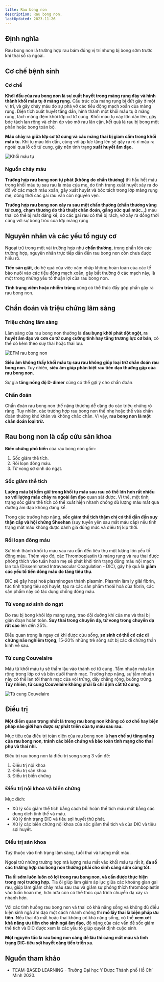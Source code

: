 ```yaml
---
title: Rau bong non
description: Rau bong non.
lastUpdated: 2023-11-26
---
```


## Định nghĩa

Rau bong non là trường hợp rau bám đúng vị trí nhưng bị bong sớm trước khi thai sổ ra ngoài.

## Cơ chế bệnh sinh

### Cơ chế

**Khởi đầu của rau bong non là sự xuất huyết trong màng rụng đáy và hình thành khối máu tụ ở màng rụng.** Cấu trúc của màng rụng bị đứt gãy ở một vị trí, và gây chảy máu do sự phá vỡ các tiểu động mạch xoắn của màng rụng. Diện tích xuất huyết tăng dần, hình thành một khối máu tụ ở màng rụng, tách màng đệm khỏi lớp cơ tử cung. Khối máu tụ này lớn dần lên, gây bóc tách lan rộng và chèn ép vào mô rau lân cận, kết quả là rau bị bong một phần hoặc bong toàn bộ.

**Máu chảy ra giữa lớp cơ tử cung và các màng thai bị giam cầm trong khối máu tụ.** Khi tụ máu lớn dần, cùng với áp lực tăng lên sẽ gây ra rò rỉ máu ra ngoài qua lỗ cổ tử cung, gây nên tình trạng **xuất huyết âm đạo.**

![Khối máu tụ](../../../assets/benh-hoc-san-khoa/rau-bong-non/khoi-mau-tu.png)

### Nguồn chảy máu

**Trường hợp rau bong non tự phát (không do chấn thương)** thì hầu hết máu trong khối máu tụ sau rau là máu của mẹ, do tình trạng xuất huyết xảy ra do đổ vỡ các mạch máu xoắn, gây xuất huyết và bóc tách trong lớp màng rụng mẹ, đồng thời các gai rau vẫn còn nguyên vẹn.

**Trường hợp rau bong non xảy ra sau một chấn thương (chấn thương vùng tử cung, chạm thương do thủ thuật chẩn đoán, gắng sức quá mức…)** máu thai có thể bị mất đáng kể, do các gai rau có thể bị rách, vỡ xảy ra đồng thời cùng với sự bong tróc của lớp màng rụng.

## Nguyên nhân và các yếu tố nguy cơ

Ngoại trừ trong một vài trường hợp như **chấn thương**, trong phần lớn các trường hợp, nguyên nhân trực tiếp dẫn đến rau bong non còn chưa được hiểu rõ.

**Tiền sản giật**, do hệ quả của việc xâm nhập không hoàn toàn của các tế bào nuôi vào các tiểu động mạch
xoắn, gây bất thường ở các mạch này, là một trong những yếu tố thuận lợi của rau bong non.

**Tình trạng viêm hoặc nhiễm trùng** cũng có thể thúc đẩy góp phần gây ra rau bong non.

## Chẩn đoán và triệu chứng lâm sàng

### Triệu chứng lâm sàng

Lâm sàng của rau bong non thường là **đau bụng khởi phát đột ngột, ra huyết âm đạo và cơn co tử cung cường tính hay tăng trương lực cơ bản**, có thể có kèm theo suy thai hoặc thai lưu.

![EFM rau bong non](../../../assets/benh-hoc-san-khoa/rau-bong-non/EFM-rau-bong-non.png)

**Siêu âm không thấy khối máu tụ sau rau không giúp loại trừ chẩn đoán rau bong non.** Tuy nhiên, **siêu âm giúp phân biệt rau tiền đạo thường gặp của rau bong non.**

Sự gia **tăng nồng độ D-dimer** cũng có thể gợi ý cho chẩn đoán.

### Chẩn đoán

Chẩn đoán rau bong non thể nặng thường dễ dàng do các triệu chứng rõ ràng. Tuy nhiên, các trường hợp rau bong non thể nhẹ hoặc thể vừa chẩn đoán thường khó khăn và không chắc chắn. Vì vậy, **rau bong non là một chẩn đoán loại trừ.**

## Rau bong non là cấp cứu sản khoa

**Biến chứng phổ biến** của rau bong non gồm:

1. Sốc giảm thể tích.
2. Rối loạn đông máu.
3. Tử vong sơ sinh do ngạt.

### Sốc giảm thể tích

**Lượng máu bị kềm giữ trong khối tụ máu sau rau có thể lớn hơn rất nhiều so với lượng máu chảy ra ngoài âm đạo** quan sát được. Vì thế, một tình trạng sốc giảm thể tích có thể xuất hiện nhanh chóng dù lượng máu mất qua đường âm đạo không đáng kể.

Trong các trường hợp nặng, **sốc giảm thể tích thậm chí có thể dẫn đến suy thận cấp và hội chứng Sheehan** (suy tuyến yên sau mất máu cấp) nếu tình trạng mất máu không được đánh giá đúng mức và điều trị kịp thời.

### Rối loạn đông máu

Sự hình thành khối tụ máu sau rau dẫn đến tiêu thụ một lượng lớn yếu tố đông máu. Thêm vào đó, các
Thromboplastin từ màng rụng và rau thai được phóng thích vào tuần hoàn mẹ sẽ phát khởi tình trạng đông máu
nội mạch lan toả (Disseminated Intravascular Coagulation - DIC), gây hệ quả là **giảm các yếu tố tiền đông máu do tăng tiêu thụ.**

DIC sẽ gây hoạt hoá plasminogen thành plasmin. Plasmin làm ly giải fibrin, tức tình trạng tiêu sợi
huyết, tạo ra các sản phẩm thoái hoá của fibrin, các sản phẩm này có tác dụng chống đông máu.

### Tử vong sơ sinh do ngạt

Do rau bị bong khỏi lớp màng rụng, trao đổi dưỡng khí của mẹ và thai bị gián đoạn hoàn toàn. **Suy thai trong chuyển dạ, tử vong trong chuyển dạ rất cao** lên đến 25%.

Điều quan trọng là ngay cả khi được cứu sống, **sơ sinh có thể có các di chứng não nghiêm trọng**, 15-20% những trẻ sống sót bị các di chứng thần kinh về sau.

### Tử cung Couvelaire

Máu từ khối máu tụ sẽ thẩm lậu vào thành cơ tử cung. Tẩm nhuận máu lan rộng trong lớp cơ và bên dưới thanh
mạc. Trường hợp nặng, sự tẩm nhuận này có thể lan tới thanh mạc của vòi trứng, dây chằng rộng, buồng trứng.
**Tuy nhiên, tử cung Couvelaire không phải là chỉ định cắt tử cung.**

![Tử cung Couvelaire](../../../assets/benh-hoc-san-khoa/rau-bong-non/tu-cung-couvelaire.png)

## Điều trị

**Một điểm quan trọng nhất là trong rau bong non không có cơ chế hay biện pháp nào giới hạn được sự phát triển của tụ máu sau rau.**

Mục tiêu của điều trị toàn diện của rau bong non là **hạn chế sự tăng nặng của rau bong non, tránh các biến chứng và bảo toàn tính mạng cho thai phụ và thai nhi.**

Điều trị rau bong non là điều trị song song 3 vấn đề:

1. Điều trị nội khoa
2. Điều trị sản khoa
3. Điều trị biến chứng

### Điều trị nội khoa và biến chứng

Mục đích:

- Xử lý sốc giảm thể tích bằng cách bồi hoàn thể tích máu mất bằng các dung dịch tinh thể và máu.
- Xử lý tình trạng DIC và tiêu sợi huyết thứ phát.
- Xử lý các biến chứng nội khoa của sốc giảm thể tích và của DIC và tiêu sợi huyết.

### Điều trị sản khoa

Tuỳ thuộc vào tình trạng lâm sàng, tuổi thai và lượng mất máu.

Ngoại trừ những trường hợp mà lượng máu mất vào khối máu tụ rất ít, **đa số các trường hợp rau bong non thường phải cho sinh càng sớm càng tốt.**

**Tia ối sớm luôn luôn có lợi trong rau bong non, và cần được thực hiện trong mọi trường hợp.** Tia ối giúp làm giảm áp lực giữa các khoảng gian gai rau, giúp làm giảm chảy máu sau rau và giảm sự phóng thích thromboplastin vào tuần hoàn mẹ, hơn nữa còn có thể thúc quá trình chuyển dạ xảy ra nhanh hơn.

Với các tình huống rau bong non và thai có khả năng sống và không đủ điều kiện sinh ngã âm đạo một cách nhanh chóng thì **mổ lấy thai là biện pháp ưu tiên.** Nếu thai đã mất hoặc thai không có khả năng sống, có thể **xem xét khả năng ưu tiên cho sinh ngả âm đạo,** độ nặng của các vấn đề sốc giảm thể tích và DIC được xem là các yếu tố giúp quyết định cuộc sinh.

**Một nguyên tắc là rau bong non càng để lâu thì càng mất máu và tình trạng DIC-tiêu sợi huyết càng tiến triển xa.**

## Nguồn tham khảo

- TEAM-BASED LEARNING - Trường Đại học Y Dược Thành phố Hồ Chí Minh 2020.
